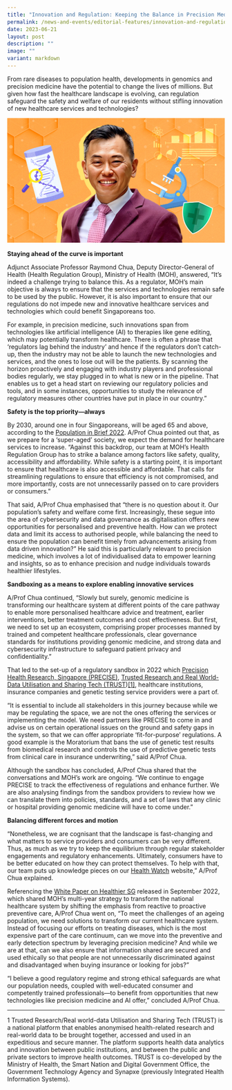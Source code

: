 ```yaml
---
title: "Innovation and Regulation: Keeping the Balance in Precision Medicine"
permalink: /news-and-events/editorial-features/innovation-and-regulation-keeping-the-balance/
date: 2023-06-21
layout: post
description: ""
image: ""
variant: markdown
---
```

From rare diseases to population health, developments in genomics and precision medicine have the potential to change the lives of millions. But given how fast the healthcare landscape is evolving, can regulation safeguard the safety and welfare of our residents without stifling innovation of new healthcare services and technologies?

![](/images/Resources/Editorial%20Features/2023/ddghhrg-raymond-chua.jpeg)

**Staying ahead of the curve is important**

Adjunct Associate Professor Raymond Chua, Deputy Director-General of Health (Health Regulation Group), Ministry of Health (MOH), answered, “It’s indeed a challenge trying to balance this. As a regulator, MOH’s main objective is always to ensure that the services and technologies remain safe to be used by the public. However, it is also important to ensure that our regulations do not impede new and innovative healthcare services and technologies which could benefit Singaporeans too.

For example, in precision medicine, such innovations span from technologies like artificial intelligence (AI) to therapies like gene editing, which may potentially transform healthcare. There is often a phrase that ‘regulators lag behind the industry’ and hence if the regulators don’t catch-up, then the industry may not be able to launch the new technologies and services, and the ones to lose out will be the patients. By scanning the horizon proactively and engaging with industry players and professional bodies regularly, we stay plugged in to what is new or in the pipeline. That enables us to get a head start on reviewing our regulatory policies and tools, and in some instances, opportunities to study the relevance of regulatory measures other countries have put in place in our country.”

**Safety is the top priority—always**

By 2030, around one in four Singaporeans, will be aged 65 and above, according to the [Population in Brief 2022](https://www.strategygroup.gov.sg/files/media-centre/publications/Population-in-Brief-2022.pdf). A/Prof Chua pointed out that, as we prepare for a ‘super-aged’ society, we expect the demand for healthcare services to increase. “Against this backdrop, our team at MOH’s Health Regulation Group has to strike a balance among factors like safety, quality, accessibility and affordability. While safety is a starting point, it is important to ensure that healthcare is also accessible and affordable. That calls for streamlining regulations to ensure that efficiency is not compromised, and more importantly, costs are not unnecessarily passed on to care providers or consumers.”

That said, A/Prof Chua emphasised that “there is no question about it. Our population’s safety and welfare come first. Increasingly, these segue into the area of cybersecurity and data governance as digitalisation offers new opportunities for personalised and preventive health. How can we protect data and limit its access to authorised people, while balancing the need to ensure the population can benefit timely from advancements arising from data driven innovation?” He said this is particularly relevant to precision medicine, which involves a lot of individualised data to empower learning and insights, so as to enhance precision and nudge individuals towards healthier lifestyles.

**Sandboxing as a means to explore enabling innovative services**

A/Prof Chua continued, “Slowly but surely, genomic medicine is transforming our healthcare system at different points of the care pathway to enable more personalised healthcare advice and treatment, earlier interventions, better treatment outcomes and cost effectiveness. But first, we need to set up an ecosystem, comprising proper processes manned by trained and competent healthcare professionals, clear governance standards for institutions providing genomic medicine, and strong data and cybersecurity infrastructure to safeguard patient privacy and confidentiality.”

That led to the set-up of a regulatory sandbox in 2022 which [Precision Health Research, Singapore (PRECISE)](https://npm.sg/), [Trusted Research and Real World-Data Utilisation and Sharing Tech (TRUST](https://trustplatform.sg/))[\[1\]](https://trustplatform.sg/#_ftnref1), healthcare institutions, insurance companies and genetic testing service providers were a part of.  

“It is essential to include all stakeholders in this journey because while we may be regulating the space, we are not the ones offering the services or implementing the model. We need partners like PRECISE to come in and advise us on certain operational issues on the ground and safety gaps in the system, so that we can offer appropriate ‘fit-for-purpose’ regulations. A good example is the Moratorium that bans the use of genetic test results from biomedical research and controls the use of predictive genetic tests from clinical care in insurance underwriting,” said A/Prof Chua.

Although the sandbox has concluded, A/Prof Chua shared that the conversations and MOH’s work are ongoing. “We continue to engage PRECISE to track the effectiveness of regulations and enhance further. We are also analysing findings from the sandbox providers to review how we can translate them into policies, standards, and a set of laws that any clinic or hospital providing genomic medicine will have to come under.”

**Balancing different forces and motion**

“Nonetheless, we are cognisant that the landscape is fast-changing and what matters to service providers and consumers can be very different. Thus, as much as we try to keep the equilibrium through regular stakeholder engagements and regulatory enhancements. Ultimately, consumers have to be better educated on how they can protect themselves. To help with that, our team puts up knowledge pieces on our [Health Watch](https://www.moh.gov.sg/healthwatch/) website,” A/Prof Chua explained.

Referencing the [White Paper on Healthier SG](https://www.healthiersg.gov.sg/resources/white-paper/) released in September 2022, which shared MOH’s multi-year strategy to transform the national healthcare system by shifting the emphasis from reactive to proactive preventive care, A/Prof Chua went on, “To meet the challenges of an ageing population, we need solutions to transform our current healthcare system. Instead of focusing our efforts on treating diseases, which is the most expensive part of the care continuum, can we move into the preventive and early detection spectrum by leveraging precision medicine? And while we are at that, can we also ensure that information shared are secured and used ethically so that people are not unnecessarily discriminated against and disadvantaged when buying insurance or looking for jobs?”

“I believe a good regulatory regime and strong ethical safeguards are what our population needs, coupled with well-educated consumer and competently trained professionals—to benefit from opportunities that new technologies like precision medicine and AI offer,” concluded A/Prof Chua.

* * *

1 Trusted Research/Real world-data Utilisation and Sharing Tech (TRUST) is a national platform that enables anonymised health-related research and real-world data to be brought together, accessed and used in an expeditious and secure manner. The platform supports health data analytics and innovation between public institutions, and between the public and private sectors to improve health outcomes. TRUST is co-developed by the Ministry of Health, the Smart Nation and Digital Government Office, the Government Technology Agency and Synapxe (previously Integrated Health Information Systems).